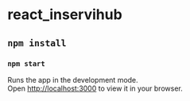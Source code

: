 # react_inservihub

##  `npm install`

### `npm start`

Runs the app in the development mode.\
Open [http://localhost:3000](http://localhost:3000) to view it in your browser.
